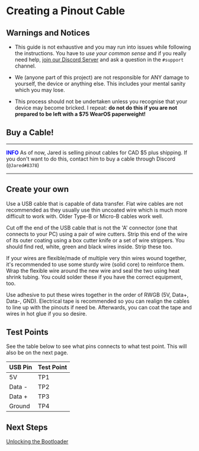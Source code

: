 # Creating a Pinout Cable

## Warnings and Notices

- This guide is not exhaustive and you may run into issues while following the instructions. You have to _use your common sense_ and if you really need help, [join our Discord Server](https://discord.gg/pDWsFGY) and ask a question in the `#support` channel.

- We (anyone part of this project) are not responsible for ANY damage to yourself, the device or anything else. This includes your mental sanity which you may lose.

- This process should not be undertaken unless you recognise that your device may become bricked. I repeat: **do not do this if you are not prepared to be left with a \$75 WearOS paperweight!**

## Buy a Cable!

---

<span style="color:blue">**INFO**</span>
As of now, Jared is selling pinout cables for CAD \$5 plus shipping. If you don't want to do this, contact him to buy a cable through Discord (`@Jared#8378`)

---

## Create your own

Use a USB cable that is capable of data transfer. Flat wire cables are not recommended as they usually use thin uncoated wire which is much more difficult to work with. Older Type-B or Micro-B cables work well.

Cut off the end of the USB cable that is not the 'A' connector (one that connects to your PC) using a pair of wire cutters. Strip this end of the wire of its outer coating using a box cutter knife or a set of wire strippers. You should find red, white, green and black wires inside. Strip these too.

If your wires are flexible/made of multiple very thin wires wound together, it's recommended to use some sturdy wire (solid core) to reinforce them. Wrap the flexible wire around the new wire and seal the two using heat shrink tubing. You could solder these if you have the correct equipment, too.

Use adhesive to put these wires together in the order of RWGB (5V, Data+, Data-, GND). Electrical tape is recommended so you can realign the cables to line up with the pinouts if need be. Afterwards, you can coat the tape and wires in hot glue if you so desire.

## Test Points

See the table below to see what pins connects to what test point. This will also be on the next page.

| USB Pin | Test Point |
| ------- | ---------- |
| 5V      | TP1        |
| Data -  | TP2        |
| Data +  | TP3        |
| Ground  | TP4        |

## Next Steps

[Unlocking the Bootloader](/wiki/Unlocking_the_Bootloader)
